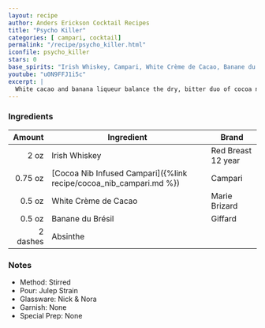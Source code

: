 ```yaml
---
layout: recipe
author: Anders Erickson Cocktail Recipes
title: "Psycho Killer"
categories: [ campari, cocktail]
permalink: "/recipe/psycho_killer.html"
iconfile: psycho_killer
stars: 0
base_spirits: "Irish Whiskey, Campari, White Crème de Cacao, Banane du Brésil"
youtube: "u0N9FFJ1i5c"
excerpt: |
  White cacao and banana liqueur balance the dry, bitter duo of cocoa nibs and Campari in this elegant Irish whiskey cocktail from The Dead Rabbit.
---
```


### Ingredients

|   Amount | Ingredient                                                         | Brand              |
| -------: | ------------------------------------------------------------------ | ------------------ |
|     2 oz | Irish Whiskey                                                      | Red Breast 12 year |
|  0.75 oz | [Cocoa Nib Infused Campari]({%link recipe/cocoa_nib_campari.md %}) | Campari            |
|   0.5 oz | White Crème de Cacao                                               | Marie Brizard      |
|   0.5 oz | Banane du Brésil                                                   | Giffard            |
| 2 dashes | Absinthe                                                           |

### Notes

- Method: Stirred
- Pour: Julep Strain
- Glassware: Nick & Nora
- Garnish: None
- Special Prep: None
